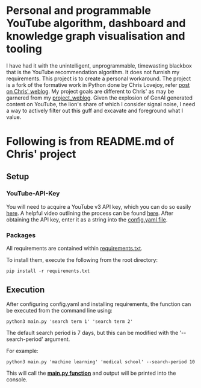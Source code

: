 # Personal and programmable YouTube algorithm, dashboard and knowledge graph visualisation and tooling #

I have had it with the unintelligent, unprogrammable, timewasting blackbox that is the YouTube recommendation algorithm. It does not furnish my requirements. This project is to create a personal workaround. The project is a fork of the formative work in Python done by Chris Lovejoy, refer [post on Chris' weblog](https://chrislovejoy.me/youtube-algorithm). My project goals are different to Chris' as may be garnered from my [project_weblog](/project_weblog.md). Given the explosion of GenAI generated content on YouTube, the lion's share of which I consider signal noise, I need a way to actively filter out this guff and excavate and foreground what I value.



# Following is from README.md of Chris' project

## Setup

### YouTube-API-Key
You will need to acquire a YouTube v3 API key, which you can do so easily [here](https://console.developers.google.com/cloud-resource-manager). A helpful video outlining the process can be found [here](https://www.youtube.com/watch?v=-QMg39gK624). After obtaining the API key, enter it as a string into the [config.yaml file](https://github.com/chris-lovejoy/YouTube-video-finder/blob/master/config.yaml).

### Packages
All requirements are contained within [requirements.txt](https://github.com/chris-lovejoy/YouTube-video-finder/blob/master/requirements.txt).

To install them, execute the following from the root directory:
```
pip install -r requirements.txt
```

## Execution
After configuring config.yaml and installing requirements, the function can be executed from the command line using:

```
python3 main.py 'search term 1' 'search term 2'
```

The default search period is 7 days, but this can be modified with the '--search-period' argument.

For example:

```
python3 main.py 'machine learning' 'medical school' --search-period 10
```

This will call the [**main.py function**](https://github.com/chris-lovejoy/YouTube-video-finder/blob/master/main.py) and output will be printed into the console.

